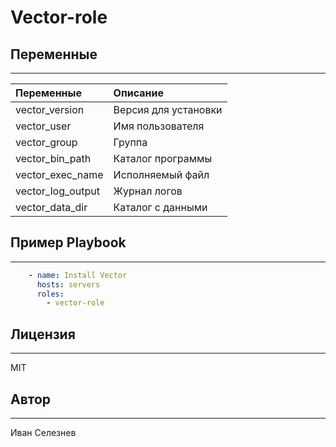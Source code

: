 # Vector-role
## Переменные
--------------
| Переменные  |  Описание|
|:-----|:----|
| vector_version | Версия для установки |
| vector_user    | Имя пользователя
| vector_group   | Группа |
| vector_bin_path | Каталог программы |
| vector_exec_name | Исполняемый файл |
| vector_log_output | Журнал логов |
| vector_data_dir | Каталог с данными |

## Пример Playbook
----------------

```yml
    - name: Install Vector
      hosts: servers
      roles:
        - vector-role
```

## Лицензия
----------------
MIT

## Автор
----------------
Иван Селезнев
